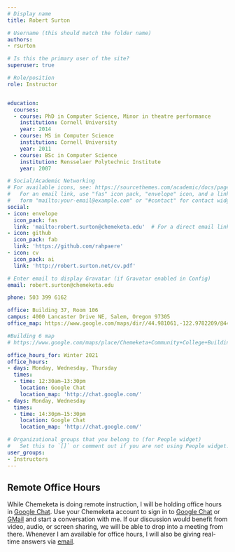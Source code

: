 ```yaml
---
# Display name
title: Robert Surton

# Username (this should match the folder name)
authors:
- rsurton

# Is this the primary user of the site?
superuser: true

# Role/position
role: Instructor


education:
  courses:
  - course: PhD in Computer Science, Minor in theatre performance
    institution: Cornell University
    year: 2014
  - course: MS in Computer Science
    institution: Cornell University
    year: 2011
  - course: BSc in Computer Science
    institution: Rensselaer Polytechnic Institute
    year: 2007

# Social/Academic Networking
# For available icons, see: https://sourcethemes.com/academic/docs/page-builder/#icons
#   For an email link, use "fas" icon pack, "envelope" icon, and a link in the
#   form "mailto:your-email@example.com" or "#contact" for contact widget.
social:
- icon: envelope
  icon_pack: fas
  link: 'mailto:robert.surton@chemeketa.edu'  # For a direct email link, use "mailto:test@example.org".
- icon: github
  icon_pack: fab
  link: 'https://github.com/rahpaere'
- icon: cv
  icon_pack: ai
  link: 'http://robert.surton.net/cv.pdf'

# Enter email to display Gravatar (if Gravatar enabled in Config)
email: robert.surton@chemeketa.edu

phone: 503 399 6162

office: Building 37, Room 106
campus: 4000 Lancaster Drive NE, Salem, Oregon 97305
office_map: https://www.google.com/maps/dir//44.981061,-122.9782209/@44.9806098,-122.9782337,17.75z

#Building 6 map
# https://www.google.com/maps/place/Chemeketa+Community+College+Building+6/@44.978835,-122.9781507,17z/data=!3m1!4b1!4m5!3m4!1s0x54bffdd706570ca9:0xd48c455d1391ce2!8m2!3d44.978835!4d-122.9759567

office_hours_for: Winter 2021
office_hours:
- days: Monday, Wednesday, Thursday
  times: 
  - time: 12:30am–13:30pm
    location: Google Chat
    location_map: 'http://chat.google.com/'
- days: Monday, Wednesday
  times: 
  - time: 14:30pm–15:30pm
    location: Google Chat
    location_map: 'http://chat.google.com/'

# Organizational groups that you belong to (for People widget)
#   Set this to `[]` or comment out if you are not using People widget.
user_groups:
- Instructors
---
```


## Remote Office Hours

While Chemeketa is doing remote instruction, I will be holding office hours in [Google Chat](http://chat.google.com/).
Use your Chemeketa account to sign in to [Google Chat](http://chat.google.com/) or [GMail](http://mail.google.com/) and start a conversation with me.
If our discussion would benefit from video, audio, or screen sharing, we will be able to drop into a meeting from there.
Whenever I am available for office hours, I will also be giving real-time answers via [email](mailto:robert.surton@chemeketa.edu).

